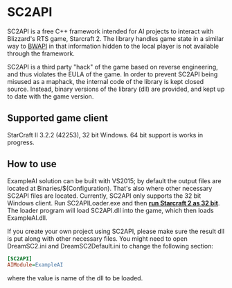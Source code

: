 # SC2API

SC2API is a free C++ framework intended for AI projects to interact with Blizzard's RTS game, Starcraft 2. The library handles game state in a similar way to [BWAPI](https://github.com/bwapi/bwapi) in that information hidden to the local player is not available through the framework.

SC2API is a third party "hack" of the game based on reverse engineering, and thus violates the EULA of the game. In order to prevent SC2API being misused as a maphack, the internal code of the library is kept closed source. Instead, binary versions of the library (dll) are provided, and kept up to date with the game version.

## Supported game client
StarCraft II 3.2.2 (42253), 32 bit Windows. 64 bit support is works in progress.

## How to use

ExampleAI solution can be built with VS2015; by default the output files are located at Binaries/$(Configuration). That's also where other necessary SC2API files are located. Currently, SC2API only supports the 32 bit Windows client. Run SC2APILoader.exe and then [**run Starcraft 2 as 32 bit**](https://eu.battle.net/support/en/article/6680). The loader program will load SC2API.dll into the game, which then loads ExampleAI.dll.

If you create your own project using SC2API, please make sure the result dll is put along with other necessary files. You might need to open DreamSC2.ini and DreamSC2Default.ini to change the following section:

```ini
[SC2API]
AIModule=ExampleAI
```

where the value is name of the dll to be loaded.
